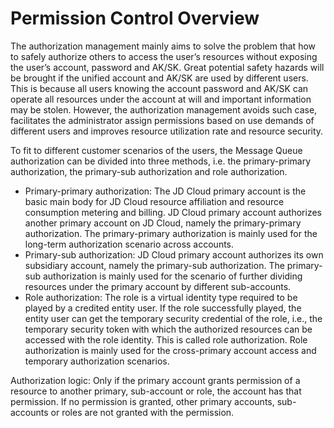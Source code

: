 # Permission Control Overview

The authorization management mainly aims to solve the problem that how to safely authorize others to access the user’s resources without exposing the user’s account, password and AK/SK. Great potential safety hazards will be brought if the unified account and AK/SK are used by different users. This is because all users knowing the account password and AK/SK can operate all resources under the account at will and important information may be stolen. However, the authorization management avoids such case, facilitates the administrator assign permissions based on use demands of different users and improves resource utilization rate and resource security.

To fit to different customer scenarios of the users, the Message Queue authorization can be divided into three methods, i.e. the primary-primary authorization, the primary-sub authorization and role authorization.

- Primary-primary authorization: The JD Cloud primary account is the basic main body for JD Cloud resource affiliation and resource consumption metering and billing. JD Cloud primary account authorizes another primary account on JD Cloud, namely the primary-primary authorization. The primary-primary authorization is mainly used for the long-term authorization scenario across accounts.
- Primary-sub authorization: JD Cloud primary account authorizes its own subsidiary account, namely the primary-sub authorization. The primary-sub authorization is mainly used for the scenario of further dividing resources under the primary account by different sub-accounts.
- Role authorization: The role is a virtual identity type required to be played by a credited entity user. If the role successfully played, the entity user can get the temporary security credential of the role, i.e., the temporary security token with which the authorized resources can be accessed with the role identity. This is called role authorization. Role authorization is mainly used for the cross-primary account access and temporary authorization scenarios.

Authorization logic: Only if the primary account grants permission of a resource to another primary, sub-account or role, the account has that permission. If no permission is granted, other primary accounts, sub-accounts or roles are not granted with the permission.

